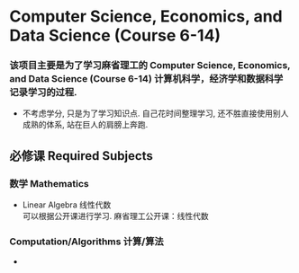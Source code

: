 # Computer Science, Economics, and Data Science (Course 6-14) 
### 该项目主要是为了学习麻省理工的 Computer Science, Economics, and Data Science (Course 6-14)  计算机科学，经济学和数据科学 记录学习的过程.

- 不考虑学分, 只是为了学习知识点. 自己花时间整理学习, 还不胜直接使用别人成熟的体系, 站在巨人的肩膀上奔跑. 


## 必修课 Required Subjects
### 数学 Mathematics
- Linear Algebra 线性代数   
可以根据公开课进行学习. 麻省理工公开课：线性代数

### Computation/Algorithms 计算/算法
- 